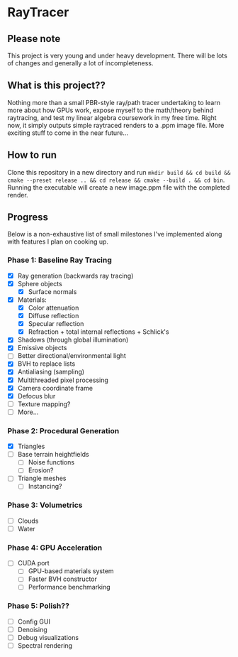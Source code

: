 # RayTracer
## Please note
This project is very young and under heavy development. There will be lots of changes
and generally a lot of incompleteness.

## What is this project??
Nothing more than a small PBR-style ray/path tracer undertaking to learn more about how GPUs work, expose myself to the
math/theory behind raytracing, and test my linear algebra coursework in my free time.
Right now, it simply outputs simple raytraced renders to a .ppm image file. More exciting
stuff to come in the near future...

## How to run
Clone this repository in a new directory and run
```mkdir build && cd build && cmake --preset release .. && cd release && cmake --build . && cd bin```.
Running the executable will create a new image.ppm file with the
completed render.

## Progress
Below is a non-exhaustive list of small milestones I've implemented along with features I plan
on cooking up.

### Phase 1: Baseline Ray Tracing
- [X] Ray generation (backwards ray tracing)
- [X] Sphere objects
    - [X] Surface normals
- [X] Materials:
    - [X] Color attenuation
    - [X] Diffuse reflection
    - [X] Specular reflection
    - [X] Refraction + total internal reflections + Schlick's
- [X] Shadows (through global illumination)
- [X] Emissive objects
- [ ] Better directional/environmental light
- [X] BVH to replace lists
- [X] Antialiasing (sampling)
- [X] Multithreaded pixel processing
- [X] Camera coordinate frame
- [X] Defocus blur
- [ ] Texture mapping?
- [ ] More...
### Phase 2: Procedural Generation
- [X] Triangles
- [ ] Base terrain heightfields
  - [ ] Noise functions
  - [ ] Erosion?
- [ ] Triangle meshes
  - [ ] Instancing?
### Phase 3: Volumetrics
- [ ] Clouds
- [ ] Water
### Phase 4: GPU Acceleration
- [ ] CUDA port
    - [ ] GPU-based materials system
    - [ ] Faster BVH constructor
    - [ ] Performance benchmarking
### Phase 5: Polish??
- [ ] Config GUI
- [ ] Denoising
- [ ] Debug visualizations
- [ ] Spectral rendering